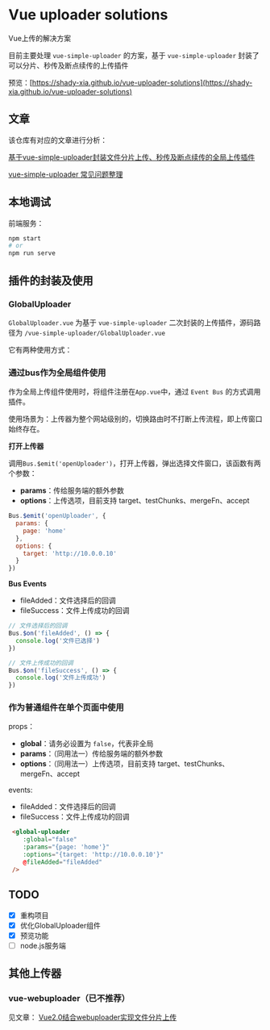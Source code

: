 # Vue uploader solutions

Vue上传的解决方案

目前主要处理 `vue-simple-uploader` 的方案，基于 `vue-simple-uploader` 封装了可以分片、秒传及断点续传的上传插件

预览：[https://shady-xia.github.io/vue-uploader-solutions](https://shady-xia.github.io/vue-uploader-solutions)

## 文章

该仓库有对应的文章进行分析：

[基于vue-simple-uploader封装文件分片上传、秒传及断点续传的全局上传插件](https://www.cnblogs.com/xiahj/p/vue-simple-uploader.html)

[vue-simple-uploader 常见问题整理](https://www.cnblogs.com/xiahj/p/15950975.html)

## 本地调试

前端服务：
```bash
npm start
# or
npm run serve
```

## 插件的封装及使用

### GlobalUploader

`GlobalUploader.vue` 为基于 `vue-simple-uploader` 二次封装的上传插件，源码路径为 `/vue-simple-uploader/GlobalUploader.vue`

它有两种使用方式：

### 通过bus作为全局组件使用

作为全局上传组件使用时，将组件注册在`App.vue`中，通过 `Event Bus` 的方式调用插件。

使用场景为：上传器为整个网站级别的，切换路由时不打断上传流程，即上传窗口始终存在。

**打开上传器**

调用`Bus.$emit('openUploader')`，打开上传器，弹出选择文件窗口，该函数有两个参数：

* **params**：传给服务端的额外参数
* **options**：上传选项，目前支持 target、testChunks、mergeFn、accept

```js
Bus.$emit('openUploader', {
  params: {
    page: 'home'
  },
  options: {
    target: 'http://10.0.0.10'
  }
})
```

**Bus Events**

* fileAdded：文件选择后的回调
* fileSuccess：文件上传成功的回调

```js
// 文件选择后的回调
Bus.$on('fileAdded', () => {
  console.log('文件已选择')
})

// 文件上传成功的回调
Bus.$on('fileSuccess', () => {
  console.log('文件上传成功')
})
```

### 作为普通组件在单个页面中使用

props：
* **global**：请务必设置为 `false`，代表非全局
* **params**：（同用法一）传给服务端的额外参数
* **options**：（同用法一）上传选项，目前支持 target、testChunks、mergeFn、accept

events:
* fileAdded：文件选择后的回调
* fileSuccess：文件上传成功的回调

```html
 <global-uploader
    :global="false"
    :params="{page: 'home'}"
    :options="{target: 'http://10.0.0.10'}"
    @fileAdded="fileAdded"
 />
```

## TODO

* [x] 重构项目
* [x] 优化GlobalUploader组件
* [x] 预览功能
* [ ] node.js服务端

## 其他上传器

### vue-webuploader（已不推荐）

见文章：
[Vue2.0结合webuploader实现文件分片上传](https://www.cnblogs.com/xiahj/p/8529545.html)
